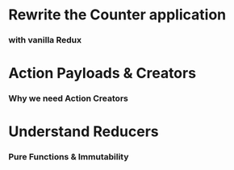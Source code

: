 # Rewrite the Counter application
### with vanilla Redux

# Action Payloads & Creators
### Why we need Action Creators

# Understand Reducers
### Pure Functions & Immutability